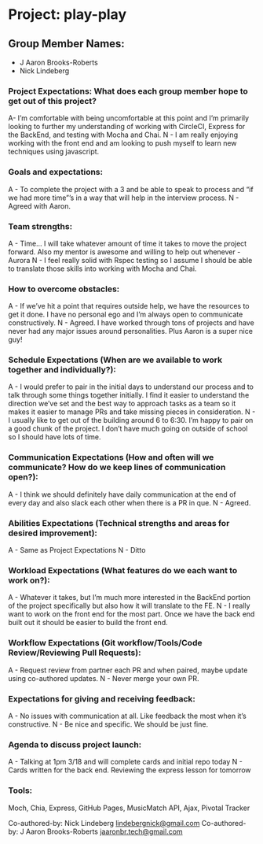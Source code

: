 # Project:  play-play
## Group Member Names:
* J Aaron Brooks-Roberts
* Nick Lindeberg

### Project Expectations: What does each group member hope to get out of this project?
A- I’m comfortable with being uncomfortable at this point and I’m primarily looking to further my understanding of working with CircleCI, Express for the BackEnd, and testing with Mocha and Chai.
N - I am really enjoying working with the front end and am looking to push myself to learn new techniques using javascript.
### Goals and expectations:
A - To complete the project with a 3 and be able to speak to process and “if we had more time”’s in a way that will help in the interview process.
N - Agreed with Aaron.  
### Team strengths:
A - Time… I will take whatever amount of time it takes to move the project forward. Also my mentor is awesome and willing to help out whenever - Aurora
N - I feel really solid with Rspec testing so I assume I should be able to translate those skills into working with Mocha and Chai.  
### How to overcome obstacles:
A - If we’ve hit a point that requires outside help, we have the resources to get it done. I have no personal ego and I’m always open to communicate constructively.
N - Agreed.  I have worked through tons of projects and have never had any major issues around personalities.  Plus Aaron is a super nice guy!  
### Schedule Expectations (When are we available to work together and individually?):
A - I would prefer to pair in the initial days to understand our process and to talk through some things together initially. I find it easier to understand the direction we’ve set and the best way to approach tasks as a team so it makes it easier to manage PRs and take missing pieces in consideration.
N - I usually like to get out of the building around 6 to 6:30.  I’m happy to pair on a good chunk of the project. I don’t have much going on outside of school so I should have lots of time.
### Communication Expectations (How and often will we communicate? How do we keep lines of communication open?):
A - I think we should definitely have daily communication at the end of every day and also slack each other when there is a PR in que.
N - Agreed.  
### Abilities Expectations (Technical strengths and areas for desired improvement):
A - Same as Project Expectations
N - Ditto
### Workload Expectations (What features do we each want to work on?):
A - Whatever it takes, but I’m much more interested in the BackEnd portion of the project specifically but also how it will translate to the FE.
N - I really want to work on the front end for the most part.  Once we have the back end built out it should be easier to build the front end.  
### Workflow Expectations (Git workflow/Tools/Code Review/Reviewing Pull Requests):
A - Request review from partner each PR and when paired, maybe update using co-authored updates.
N - Never merge your own PR.  
### Expectations for giving and receiving feedback:
A - No issues with communication at all. Like feedback the most when it’s constructive.
N - Be nice and specific.  We should be just fine.  
### Agenda to discuss project launch:
A - Talking at 1pm 3/18 and will complete cards and initial repo today
N - Cards written for the back end.  Reviewing the express lesson for tomorrow

### Tools:
Moch, Chia, Express, GitHub Pages, MusicMatch API, Ajax, Pivotal Tracker


Co-authored-by: Nick Lindeberg <lindebergnick@gmail.com>
Co-authored-by: J Aaron Brooks-Roberts <jaaronbr.tech@gmail.com>
